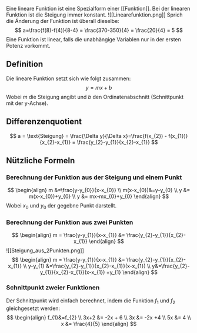 Eine lineare Funktion ist eine Spezialform einer [[Funktion]]. Bei der linearen Funktion ist die Steigung immer konstant.
![[Linearefunktion.png]]
Sprich die Änderung der Funktion ist überall dieselbe:
$$
a=\frac{f(8)-f(4)}{8-4} = \frac{370-350}{4} = \frac{20}{4} = 5
$$
Eine Funktion ist linear, falls die unabhängige Variablen nur in der ersten Potenz vorkommt.

## Definition
Die lineare Funktion setzt sich wie folgt zusammen:
$$
y =mx+b
$$
Wobei $m$ die Steigung angibt und $b$ den Ordinatenabschnitt (Schnittpunkt mit der y-Achse).

## Differenzenquotient
$$
a = \text{Steigung} = \frac{\Delta y}{\Delta x}=\frac{f(x_{2}) - f(x_{1})}{x_{2}-x_{1}} = \frac{y_{2}-y_{1}}{x_{2}-x_{1}}
$$
## Nützliche Formeln
### Berechnung der Funktion aus der Steigung und einem Punkt
$$
\begin{align}
m &=\frac{y-y_{0}}{x-x_{0}} \\
m(x-x_{0})&=y-y_{0} \\
y &= m(x-x_{0})+y_{0} \\
y &= mx-mx_{0}+y_{0}
\end{align}
$$
Wobei $x_0$ und $y_0$ der gegebne Punkt darstellt.

### Berechnung der Funktion aus zwei Punkten
$$
\begin{align}
m = \frac{y-y_{1}}{x-x_{1}} &= \frac{y_{2}-y_{1}}{x_{2}-x_{1}} 
\end{align}
$$
![[Steigung_aus_2Punkten.png]]
$$
\begin{align}
m = \frac{y-y_{1}}{x-x_{1}} &= \frac{y_{2}-y_{1}}{x_{2}-x_{1}} \\
y-y_{1} &=\frac{y_{2}-y_{1}}{x_{2}-x_{1}}(x-x_{1}) \\
y&=\frac{y_{2}-y_{1}}{x_{2}-x_{1}}(x-x_{1}) +y_{1}
\end{align}
$$

### Schnittpunkt zweier Funktionen
Der Schnittpunkt wird einfach berechnet, indem die Funktion $f_1$ und $f_2$ gleichgesetzt werden:
$$
\begin{align}
f_{1}&=f_{2} \\
3x+2 &= -2x + 6 \\
3x &= -2x +4 \\
5x &= 4 \\
x &= \frac{4}{5}
\end{align}
$$
